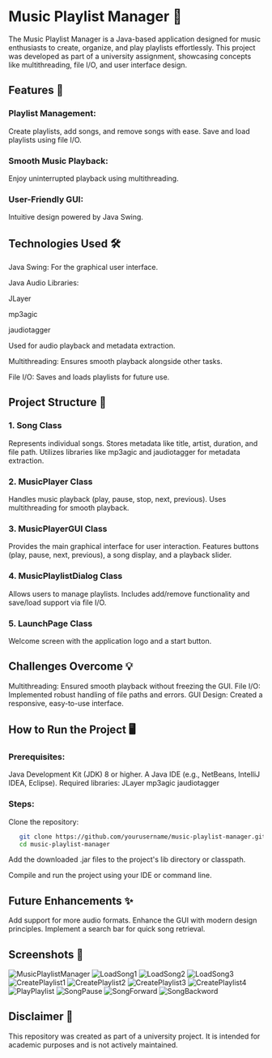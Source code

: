 # Music Playlist Manager 🎵
The Music Playlist Manager is a Java-based application designed for music enthusiasts to create, organize, and play playlists effortlessly. This project was developed as part of a university assignment, showcasing concepts like multithreading, file I/O, and user interface design.
## Features 🚀
### Playlist Management:
Create playlists, add songs, and remove songs with ease.
Save and load playlists using file I/O.

### Smooth Music Playback:
Enjoy uninterrupted playback using multithreading.

### User-Friendly GUI:
Intuitive design powered by Java Swing.

## Technologies Used 🛠️
Java Swing: For the graphical user interface.

Java Audio Libraries:

JLayer

mp3agic

jaudiotagger

Used for audio playback and metadata extraction.

Multithreading: Ensures smooth playback alongside other tasks.

File I/O: Saves and loads playlists for future use.
## Project Structure 📂
### 1. Song Class
Represents individual songs.
Stores metadata like title, artist, duration, and file path.
Utilizes libraries like mp3agic and jaudiotagger for metadata extraction.
### 2. MusicPlayer Class
Handles music playback (play, pause, stop, next, previous).
Uses multithreading for smooth playback.
### 3. MusicPlayerGUI Class
Provides the main graphical interface for user interaction.
Features buttons (play, pause, next, previous), a song display, and a playback slider.
### 4. MusicPlaylistDialog Class
Allows users to manage playlists.
Includes add/remove functionality and save/load support via file I/O.
### 5. LaunchPage Class
Welcome screen with the application logo and a start button.
## Challenges Overcome 💡
Multithreading: Ensured smooth playback without freezing the GUI.
File I/O: Implemented robust handling of file paths and errors.
GUI Design: Created a responsive, easy-to-use interface.
## How to Run the Project 🖥️
### Prerequisites:
Java Development Kit (JDK) 8 or higher.
A Java IDE (e.g., NetBeans, IntelliJ IDEA, Eclipse).
Required libraries:
JLayer
mp3agic
jaudiotagger
### Steps:
Clone the repository:

```bash
   git clone https://github.com/yourusername/music-playlist-manager.git
   cd music-playlist-manager
```

Add the downloaded .jar files to the project's lib directory or classpath.

Compile and run the project using your IDE or command line.

## Future Enhancements ✨
Add support for more audio formats.
Enhance the GUI with modern design principles.
Implement a search bar for quick song retrieval.

## Screenshots 📸

![MusicPlaylistManager](https://github.com/user-attachments/assets/2a71aa92-5cad-4e31-a580-65d91f1c69cd)
![LoadSong1](https://github.com/user-attachments/assets/aeea2b9a-e96e-424f-874e-c3beaedb105f)
![LoadSong2](https://github.com/user-attachments/assets/69dc5891-cd21-49aa-9d42-7d18b08d7f23)
![LoadSong3](https://github.com/user-attachments/assets/56480fd3-ba34-4e25-a590-8c0dbef5a21b)
![CreatePlaylist1](https://github.com/user-attachments/assets/97a6400b-47ed-4950-92ba-d5f8144406e3)
![CreatePlaylist2](https://github.com/user-attachments/assets/d7e17a86-a104-4789-af43-67ccfc57d5d9)
![CreatePlaylist3](https://github.com/user-attachments/assets/64cea3c1-c9ee-4efa-8c76-143f1050291d)
![CreatePlaylist4](https://github.com/user-attachments/assets/081faf49-cf6b-4951-afe2-90d5dc8c5865)
![PlayPlaylist](https://github.com/user-attachments/assets/69e572ec-7ff7-4641-a15b-739bfac373b7)
![SongPause](https://github.com/user-attachments/assets/7aeaff80-ed7b-47cb-973b-3f168e715214)
![SongForward](https://github.com/user-attachments/assets/7d3bcc69-97a9-4fc3-ad0a-b0f10ec6b008)
![SongBackword](https://github.com/user-attachments/assets/b7f80489-196c-42c3-bb05-0350f872cf96)


## Disclaimer 📜
This repository was created as part of a university project. It is intended for academic purposes and is not actively maintained.




